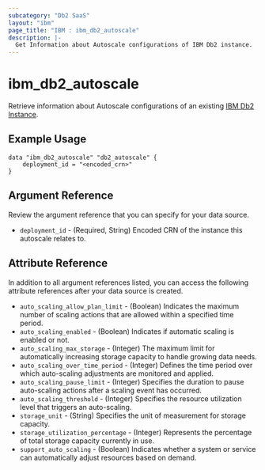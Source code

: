 ```yaml
---
subcategory: "Db2 SaaS"
layout: "ibm"
page_title: "IBM : ibm_db2_autoscale"
description: |-
  Get Information about Autoscale configurations of IBM Db2 instance.
---
```


# ibm_db2_autoscale

Retrieve information about Autoscale configurations of an existing [IBM Db2 Instance](https://cloud.ibm.com/docs/Db2onCloud).

## Example Usage

```hcl
data "ibm_db2_autoscale" "db2_autoscale" {
    deployment_id = "<encoded_crn>"
}
```

## Argument Reference

Review the argument reference that you can specify for your data source.

* `deployment_id` - (Required, String) Encoded CRN of the instance this autoscale relates to.

## Attribute Reference

In addition to all argument references listed, you can access the following attribute references after your data source is created.
* `auto_scaling_allow_plan_limit` - (Boolean) Indicates the maximum number of scaling actions that are allowed within a specified time period.
* `auto_scaling_enabled` - (Boolean) Indicates if automatic scaling is enabled or not.
* `auto_scaling_max_storage` - (Integer) The maximum limit for automatically increasing storage capacity to handle growing data needs.
* `auto_scaling_over_time_period` - (Integer) Defines the time period over which auto-scaling adjustments are monitored and applied.
* `auto_scaling_pause_limit` - (Integer) Specifies the duration to pause auto-scaling actions after a scaling event has occurred.
* `auto_scaling_threshold` - (Integer) Specifies the resource utilization level that triggers an auto-scaling.
* `storage_unit` - (String) Specifies the unit of measurement for storage capacity.
* `storage_utilization_percentage` - (Integer) Represents the percentage of total storage capacity currently in use.
* `support_auto_scaling` - (Boolean) Indicates whether a system or service can automatically adjust resources based on demand.